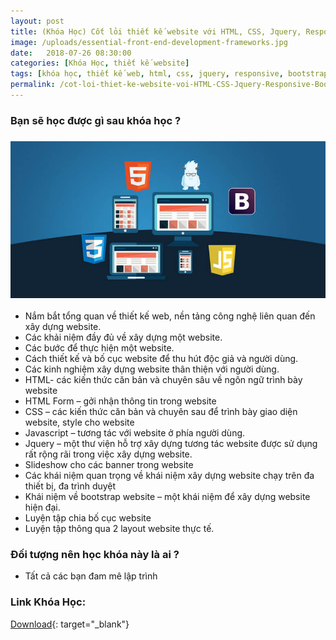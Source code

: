 ```yaml
---
layout: post
title: (Khóa Học) Cốt lỏi thiết kế website với HTML, CSS, Jquery, Responsive, Bootstrap, dàn layout từ Photoshop
image: /uploads/essential-front-end-development-frameworks.jpg
date:   2018-07-26 08:30:00
categories: [Khóa Học, thiết kế website]
tags: [khóa học, thiết kế web, html, css, jquery, responsive, bootstrap]
permalink: /cot-loi-thiet-ke-website-voi-HTML-CSS-Jquery-Responsive-Bootstrap/
---
```

### Bạn sẽ học được g&igrave; sau kh&oacute;a học ?
### ![](/uploads/essential-front-end-development-frameworks.jpg)
* Nắm bắt tổng quan về thiết kế web, nền tảng c&ocirc;ng nghệ li&ecirc;n quan đến x&acirc;y dựng website.
* C&aacute;c khải niệm đầy đủ về x&acirc;y dựng một website.
* C&aacute;c bước để thực hiện một website.
* C&aacute;ch thiết kế v&agrave; bố cục website để thu h&uacute;t độc giả v&agrave; người d&ugrave;ng.
* C&aacute;c kinh nghiệm x&acirc;y dựng website th&acirc;n thiện với người d&ugrave;ng.
* HTML- c&aacute;c kiến thức căn bản v&agrave; chuy&ecirc;n s&acirc;u về ng&ocirc;n ngữ tr&igrave;nh b&agrave;y website
* HTML Form – gởi nhận th&ocirc;ng tin trong website
* CSS – c&aacute;c kiến thức căn bản v&agrave; chuy&ecirc;n sau để tr&igrave;nh b&agrave;y giao diện website, style cho website
* Javascript – tương t&aacute;c với website ở ph&iacute;a người d&ugrave;ng.
* Jquery – một thư viện hỗ trợ x&acirc;y dựng tương t&aacute;c website được sử dụng rất rộng r&atilde;i trong việc x&acirc;y dựng website.
* Slideshow cho c&aacute;c banner trong website
* C&aacute;c kh&aacute;i niệm quan trọng về kh&aacute;i niệm x&acirc;y dựng website chạy tr&ecirc;n đa thiết bị, đa tr&igrave;nh duyệt
* Kh&aacute;i niệm về bootstrap website – một kh&aacute;i niệm để x&acirc;y dựng website hiện đại.
* Luyện tập chia bố cục website
* Luyện tập th&ocirc;ng qua 2 layout website thực tế.

### Đối tượng n&ecirc;n học kh&oacute;a n&agrave;y l&agrave; ai ?

* Tất cả c&aacute;c bạn đam m&ecirc; lập tr&igrave;nh

### Link Kh&oacute;a Học:

[Download](https://acieduvn-my.sharepoint.com/:f:/g/personal/nhanhq_aci_edu_vn1/ErhGI6vlszZMnpzU23zyP6cB0I_AP24jqni2SZqDUO_bHA?e=sAP8Pu){: target="_blank"}

&nbsp;
